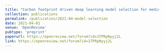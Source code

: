 ```yaml
---
title: "Carbon footprint driven deep learning model selection for medical imaging"
collection: publications
permalink: /publication/2021-04-model-selection
date: 2021-04-01
venue: 'OpenReview'
pubtype: 'preprint'
paperurl: https://openreview.net/forum?id=1TPRpNyyj2L
link: https://openreview.net/forum?id=1TPRpNyyj2L
---
```

